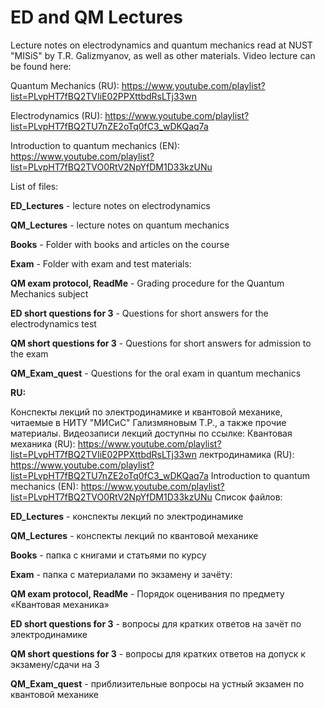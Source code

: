 # ED and QM Lectures

Lecture notes on electrodynamics and quantum mechanics read at NUST "MISiS" by T.R. Galizmyanov, as well as other materials.
Video lecture can be found here:

Quantum Mechanics (RU): https://www.youtube.com/playlist?list=PLvpHT7fBQ2TVIiE02PPXttbdRsLTj33wn

Electrodynamics (RU): https://www.youtube.com/playlist?list=PLvpHT7fBQ2TU7nZE2oTq0fC3_wDKQaq7a

Introduction to quantum mechanics (EN): https://www.youtube.com/playlist?list=PLvpHT7fBQ2TVO0RtV2NpYfDM1D33kzUNu

List of files:

**ED_Lectures** - lecture notes on electrodynamics

**QM_Lectures** - lecture notes on quantum mechanics

**Books** - Folder with books and articles on the course

**Exam** - Folder with exam and test materials:

**QM exam protocol, ReadMe** - Grading procedure for the Quantum Mechanics subject

**ED short questions for 3** - Questions for short answers for the electrodynamics test

**QM short questions for 3** - Questions for short answers for admission to the exam

**QM_Exam_quest** - Questions for the oral exam in quantum mechanics

**RU:**

Конспекты лекций по электродинамике и квантовой механике, читаемые в НИТУ "МИСиС" Гализмяновым Т.Р., а также прочие материалы.
Видеозаписи лекций доступны по ссылке:
Квантовая механика (RU): https://www.youtube.com/playlist?list=PLvpHT7fBQ2TVIiE02PPXttbdRsLTj33wn
лектродинамика (RU): https://www.youtube.com/playlist?list=PLvpHT7fBQ2TU7nZE2oTq0fC3_wDKQaq7a
Introduction to quantum mechanics (EN): https://www.youtube.com/playlist?list=PLvpHT7fBQ2TVO0RtV2NpYfDM1D33kzUNu
Список файлов:

**ED_Lectures** - конспекты лекций по электродинамике

**QM_Lectures** - конспекты лекций по квантовой механике

**Books** - папка с книгами и статьями по курсу

**Exam** - папка с материалами по экзамену и зачёту:

**QM exam protocol, ReadMe** - Порядок оценивания по предмету «Квантовая механика»

**ED short questions for 3** - вопросы для кратких ответов на зачёт по электродинамике

**QM short questions for 3** - вопросы для кратких ответов на допуск к экзамену/сдачи на 3

**QM_Exam_quest** - приблизительные вопросы на устный экзамен по квантовой механике

